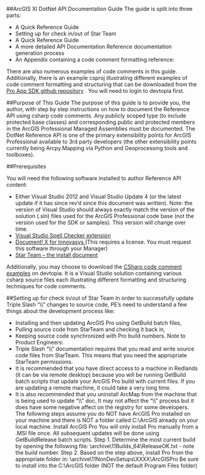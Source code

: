 ##ArcGIS XI DotNet API Documentation Guide
The guide is split into three parts:
* A Quick Reference Guide
* Setting up for check in/out of Star Team
* A Quick Reference Guide
* A more detailed API Documentation Reference documentation generation process
* An Appendix containing a code comment formatting reference:

There are also numerous examples of code comments in this guide. Additionally, there is an example csproj illustrating different examples of code comment formatting and structuring that can be downloaded from the <a href=" https://devtopia.esri.com/ArcGISPro-SDK/win-net-documentation">Pro App SDK github repository</a> . You will need to login to devtopia first.

##Purpose of This Guide
The purpose of this guide is to provide you, the author, with step by step instructions on how to document the Reference API using csharp code comments. Any publicly scoped type (to include protected base classes) and corresponding public and protected members in the ArcGIS Professional Managed Assemblies must be documented. The DotNet Reference API is one of the primary extensibility points for ArcGIS Professional available to 3rd party developers (the other extensibility points currently being Arcpy.Mapping via Python and Geoprocessing tools and toolboxes). 

##Prerequisites

You will need the following software installed to author Reference API content:
* Either Visual Studio 2012 and Visual Studio Update 4 (or the latest update if it has since rev’d since this document was written). Note: the version of Visual Studio should always exactly match the version of the solution (.sln) files used for the ArcGIS Professional code base (not the version used for the SDK or samples). This version will change over time.
* <a href="http://visualstudiogallery.msdn.microsoft.com/7c8341f1-ebac-40c8-92c2-476db8d523ce">Visual Studio Spell Checker extension</a>
* <a href = "\\esri.com\Software\Desktop\DesktopA-L\Innovasys\DocumentX\2013">Document! X for Innovasys.</a>(This requires a license. You must request this software through your Manager) 
* <a href = "http://devinfo/sites/DeveloperCentral/Shared%20Documents/Forms/AllItems.aspx?RootFolder=%2fsites%2fDeveloperCentral%2fShared%20Documents%2fStarTeam%20Documents&View=%7b4652831D%2d65B5%2d47FC%2d9D7D%2d4388EC6DFC2A%7d">Star Team – the install document</a>

Additionally, you may choose to download the <a href ="https://devtopia.esri.com/ArcGISPro-SDK/win-net-documentation">CSharp code comment examples</a> on devtopia. It is a Visual Studio solution containing various csharp source files each illustrating different formatting and structuring techniques for code comments.

##Setting up for check in/out of Star Team
In order to successfully update Triple Slash “\\\” changes to source code, PE’s need to understand a few things about the development process like:
* Installing and then updating ArcGIS Pro using GetBuild batch files,
* Pulling source code from StarTeam and checking it back in,
* Keeping source code synchronized with Pro build numbers.
Note to Product Engineers: 
* Triple Slash “\\\” documentation requires that you read and write source code files from StarTeam.  This means that you need the appropriate StarTeam permissions.  
* It is recommended that you have direct access to a machine in Redlands (it can be via remote desktop) because you will be running GetBuild  batch scripts that update your ArcGIS Pro build with current files.  If you are updating a remote machine, it could take a very long time.
* It is also recommended that you uninstall ArcMap from the machine that is being used to update “\\\” doc.  It may not affect the “\\\” process but it does have some negative affect on the registry for some developers.
The following steps assume you do NOT have ArcGIS Pro installed on your machine and there is NOT a folder called C:\ArcGIS already on your local machine.
Install ArcGIS Pro
You will only install Pro manually from a .MSI file once.  All subsequent updates will be done using GetBuildRelease batch scripts. 
Step 1. Determine the most current build by opening the following file:
	\\archive\11Builds_64\ReleaseOK.txt  - note the build number.
Step 2. Based on the step above, install Pro from the appropriate folder in:
	\\archive\11NonDevSetups\XXXX\ArcGISPro
	Be sure to install into the C:\ArcGIS folder (NOT the default Program Files folder)
